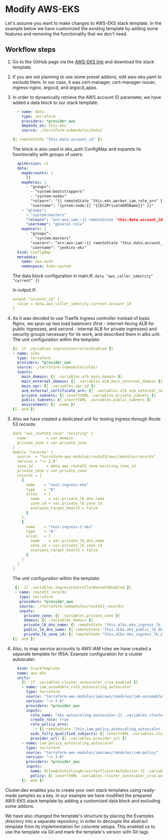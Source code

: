 # Modify AWS-EKS 

Let's assume you want to make changes to AWS-EKS stack template. In the example below we have customized the existing template by adding some features and removing the functionality that we don't need. 

## Workflow steps   

1. Go to the GitHub page via the [AWS-EKS link](https://github.com/shalb/cdev-aws-eks) and download the stack template. 

2. If you are not planning to use some preset addons, edit aws-eks.yaml to exclude them. In our case, it was cert-manager, cert-manager-issuer, ingress-nginx, argocd, and argocd_apps.
 
3. In order to dynamically retrieve the AWS account ID parameter, we have added a data block to our stack template:

    ```yaml
      - name: data
        type: terraform
        providers: *provider_aws
        depends_on: this.eks
        source: ./terraform-submodules/data/
    ```
    
    ```yaml
    {{ remoteState "this.data.account_id" }}
    ```
    
    The block is also used in eks_auth ConfigMap and expands its functionality with groups of users:  
    
    ```yaml
      apiVersion: v1
      data:
        mapAccounts: |
          []
        mapRoles: |
          - "groups":
            - "system:bootstrappers"
            - "system:nodes"
            "rolearn": "{{ remoteState "this.eks.worker_iam_role_arn" }}"
            "username": "system:node:{{ "{{EC2PrivateDNSName}}" }}"
        - "groups":
          - "system:masters"
          "rolearn": "arn:aws:iam::{{ remoteState "this.data.account_id" }}:role/OrganizationAccountAccessRole"
          "username": "general-role"
        mapUsers: |
          - "groups":
            - "system:masters"
            "userarn": "arn:aws:iam::{{ remoteState "this.data.account_id" }}:user/jenkins-eks"
            "username": "jenkins-eks"
      kind: ConfigMap
      metadata:
        name: aws-auth
        namespace: kube-system
    ```
              
    The data block configuration in main.tf: ```data "aws_caller_identity" "current" {}```
    
    In output.tf:
    
    ```yaml
    output "account_id" {
      value = data.aws_caller_identity.current.account_id
    }
      ```
      
4. As it was decided to use Traefik Ingress controller instead of basic Nginx, we spun up two load balancers (first - internet-facing ALB for public ingresses, and second - internal ALB for private ingresses) and security groups necessary for its work, and described them in albs unit. The unit configuration within the template:

    ```yaml
    {{- if .variables.ingressControllerEnabled }}
    - name: albs
      type: terraform
      providers: *provider_aws
      source: ./terraform-submodules/albs/
      inputs:
        main_domain: {{ .variables.alb_main_domain }}
        main_external_domain: {{ .variables.alb_main_external_domain }}
        main_vpc: {{ .variables.vpc_id }}
        acm_external_certificate_arn: {{ .variables.alb_acm_external_certificate_arn }}
        private_subnets: {{ insertYAML .variables.private_subnets }}
        public_subnets: {{ insertYAML .variables.public_subnets }}
        environment: {{ .name }}
    {{- end }}
    ```
    
5. Also we have created a dedicated unit for testing Ingress through Route 53 records:

    ```yaml
    data "aws_route53_zone" "existing" {
      name         = var.domain
      private_zone = var.private_zone
    }
    module "records" {
      source  = "terraform-aws-modules/route53/aws//modules/records"
      version = "~> 2.0"
      zone_id      = data.aws_route53_zone.existing.zone_id
      private_zone = var.private_zone
      records = [
        {
          name    = "test-ingress-eks"
          type    = "A"
          alias   = {
            name    = var.private_lb_dns_name
            zone_id = var.private_lb_zone_id
            evaluate_target_health = false
          }
        },
        {
          name    = "test-ingress-2-eks"
          type    = "A"
          alias   = {
            name    = var.private_lb_dns_name
            zone_id = var.private_lb_zone_id
            evaluate_target_health = false
          }
        }
      ]
    }
    ```
    
    The unit configuration within the template:
    
    ```yaml
     {{- if .variables.ingressControllerRoute53Enabled }}
     - name: route53_records
       type: terraform
       providers: *provider_aws
       source: ./terraform-submodules/route53_records/
       inputs:
         private_zone: {{ .variables.private_zone }}
         domain: {{ .variables.domain }}
         private_lb_dns_name: {{ remoteState "this.albs.eks_ingress_lb_dns_name" }}
         public_lb_dns_name: {{ remoteState "this.albs.eks_public_lb_dns_name" }}
         private_lb_zone_id: {{ remoteState "this.albs.eks_ingress_lb_zone_id" }}
    {{- end }}
    ```
    
6. Also, to map service accounts to AWS IAM roles we have created a separate template for IRSA. Example configuration for a cluster autoscaler: 

    ```yaml
      kind: StackTemplate
      name: aws-eks
      units:
        {{- if .variables.cluster_autoscaler_irsa.enabled }}
        - name: iam_assumable_role_autoscaling_autoscaler
          type: terraform
          source: "terraform-aws-modules/iam/aws//modules/iam-assumable-role-with-oidc"
          version: "~> 3.0"
          providers: *provider_aws
          inputs:
            role_name: "eks-autoscaling-autoscaler-{{ .variables.cluster_name }}"
            create_role: true
            role_policy_arns:
              - {{ remoteState "this.iam_policy_autoscaling_autoscaler.arn" }}
            oidc_fully_qualified_subjects: {{ insertYAML .variables.cluster_autoscaler_irsa.subjects }}
            provider_url: {{ .variables.provider_url }}
        - name: iam_policy_autoscaling_autoscaler
          type: terraform
          source: "terraform-aws-modules/iam/aws//modules/iam-policy"
          version: "~> 3.0"
          providers: *provider_aws
          inputs:
            name: AllowAutoScalingAccessforClusterAutoScaler-{{ .variables.cluster_name }}
            policy: {{ insertYAML .variables.cluster_autoscaler_irsa.policy }}
        {{- end }}
    ```

Cluster.dev enables you to create your own stack templates using ready-made samples as a key. In our example we have modified the prepared AWS-EKS stack template by adding a customized data block and excluding some addons. 

We have also changed the template's structure by placing the Examples directory into a separate repository, in order to decouple the abstract template from its implementation for concrete setups. This enabled us to use the template via Git and mark the template's version with Git tags. 
